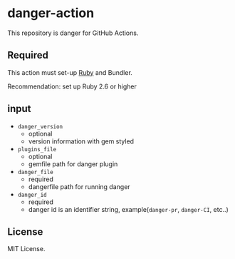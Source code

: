 # danger-action
This repository is danger for GitHub Actions.

## Required
This action must set-up [Ruby](https://github.com/actions/setup-ruby) and Bundler.

Recommendation: set up Ruby 2.6 or higher

## input
- `danger_version`
  - optional
  - version information with gem styled
- `plugins_file`
  - optional
  - gemfile path for danger plugin
- `danger_file`
  - required
  - dangerfile path for running danger
- `danger_id`
  - required
  - danger id is an identifier string, example(`danger-pr`, `danger-CI`, etc..)

## License
MIT License.